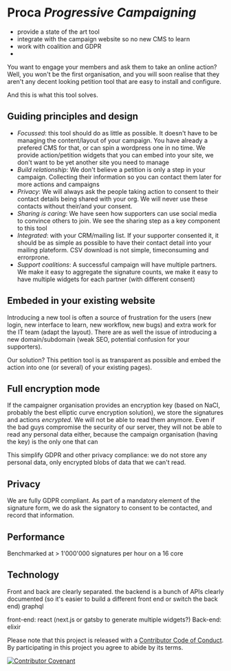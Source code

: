 # Proca *Progressive Campaigning* 

- provide a state of the art tool
- integrate with the campaign website so no new CMS to learn
- work with coalition and GDPR
- 
You want to engage your members and ask them to take an online action? Well, you won't be the first organisation, and you will soon realise that they aren't any decent looking petition tool that are easy to install and configure.

And this is what this tool solves.

## Guiding principles and design
- *Focussed*: this tool should do as little as possible. It doesn't have to be managing the content/layout of your campaign. You have already a prefered CMS for that, or can spin a wordpress one in no time. We provide action/petition widgets that you can embed into your site, we don't want to be yet another site you need to manage
- *Build relationship*: We don't believe a petition is only a step in your campaign. Collecting their information so you can contact them later for more actions and campaigns
- *Privacy*: We will always ask the people taking action to consent to their contact details being shared with your org. We will never use these contacts without their/and your consent.
- *Sharing is caring*: We have seen how supporters can use social media to convince others to join. We see the sharing step as a key component to this tool
- *Integrated*: with your CRM/mailing list. If your supporter consented it, it should be as simple as possible to have their contact detail into your mailing plateform. CSV download is not simple, timeconsuming and errorprone.
- *Support coalitions*: A successful campaign will have multiple partners. We make it easy to aggregate the signature counts, we make it easy to have multiple widgets for each partner (with different consent)


## Embeded in your existing website

Introducing a new tool is often a source of frustration for the users (new login, new interface to learn, new workflow, new bugs) and extra work for the IT team (adapt the layout). 
There are as well the issue of introducing a new domain/subdomain (weak SEO, potential confusion for your supporters).

Our solution? This petition tool is as transparent as possible and embed the action into one (or several) of your existing pages).

## Full encryption mode
If the campaigner organisation provides an encryption key (based on NaCl, probably the best elliptic curve encryption solution), we store the signatures and actions *encrypted*. We will not be able to read them anymore. Even if the bad guys compromise the security of our server, they will not be able to read any personal data either, because the campaign organisation (having the key) is the only one that can

This simplify GDPR and other privacy compliance: we do not store any personal data, only encrypted blobs of data that we can't read.

## Privacy
We are fully GDPR compliant. As part of a mandatory element of the signature form, we do ask the signatory to consent to be contacted, and record that information.


## Performance

Benchmarked at > 1'000'000 signatures per hour on a 16 core

## Technology
Front and back are clearly separated. the backend is a bunch of APIs clearly documented (so it's easier to build a different front end or switch the back end)
graphql

front-end: react (next.js or gatsby to generate multiple widgets?)
Back-end: elixir

Please note that this project is released with a [Contributor Code of Conduct](code_of_conduct.md). By participating in this project you agree to abide by its terms.

[![Contributor Covenant](https://img.shields.io/badge/Contributor%20Covenant-v2.0%20adopted-ff69b4.svg)](code_of_conduct.md) 



